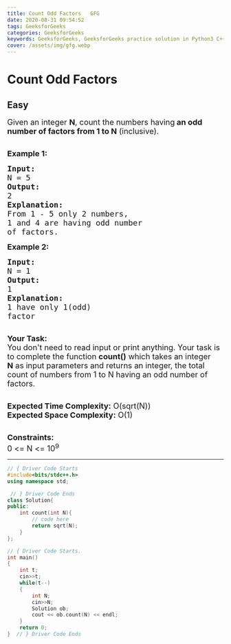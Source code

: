 ```yaml
---
title: Count Odd Factors   GFG
date: 2020-08-31 09:54:52
tags: GeeksforGeeks
categories: GeeksforGeeks
keywords: GeeksforGeeks, GeeksforGeeks practice solution in Python3 C++ Java, Count Odd Factors - GFG solution
cover: /assets/img/gfg.webp
---
```



# Count Odd Factors
## Easy 
<div class="problem-statement">
                <p></p><p><span style="font-size:18px">Given an integer <strong>N</strong>, count the numbers having<strong>&nbsp;an odd number of factors from 1 to N</strong> (inclusive).</span><br>
&nbsp;</p>

<p><span style="font-size:18px"><strong>Example 1:</strong></span></p>

<pre><span style="font-size:18px"><strong>Input:</strong>
N = 5
<strong>Output:</strong>
2
<strong>Explanation:</strong>
From 1 - 5 only 2 numbers,
1 and 4 are having odd number
of factors.
</span></pre>

<p><span style="font-size:18px"><strong>Example 2:</strong></span></p>

<pre><span style="font-size:18px"><strong>Input:</strong>
N = 1
<strong>Output:</strong>
1
<strong>Explanation:</strong>
1 have only 1(odd)
factor
</span></pre>

<p><br>
<span style="font-size:18px"><strong>Your Task:</strong><br>
You don't need to read input or print anything. Your task is to complete the function <strong>count()</strong>&nbsp;which takes&nbsp;an integer <strong>N</strong>&nbsp;as input parameters&nbsp;and returns an integer, the total count of numbers&nbsp;from 1 to N having an odd number of factors.</span><br>
&nbsp;</p>

<p><span style="font-size:18px"><strong>Expected Time Complexity:</strong> O(sqrt(N))<br>
<strong>Expected Space Complexity:</strong> O(1)</span><br>
&nbsp;</p>

<p><span style="font-size:18px"><strong>Constraints:</strong><br>
0 &lt;= N &lt;= 10<sup>9</sup></span></p>
 <p></p>
            </div>

---




```cpp
// { Driver Code Starts
#include<bits/stdc++.h> 
using namespace std;

 // } Driver Code Ends
class Solution{
public:
    int count(int N){
        // code here
        return sqrt(N);
    }
};

// { Driver Code Starts.
int main() 
{ 
    int t;
    cin>>t;
    while(t--)
    {
        int N;
        cin>>N;
        Solution ob;
        cout << ob.count(N) << endl;
    }
    return 0; 
}  // } Driver Code Ends
```
